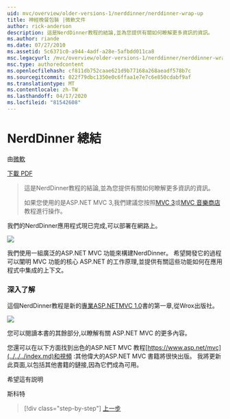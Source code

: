 ```yaml
---
uid: mvc/overview/older-versions-1/nerddinner/nerddinner-wrap-up
title: 神經晚餐包裝 |微軟文件
author: rick-anderson
description: 這是NerdDinner教程的結論,並為您提供有關如何瞭解更多資訊的資訊。
ms.author: riande
ms.date: 07/27/2010
ms.assetid: 5c6371c0-a944-4adf-a28e-5afbdd011ca8
msc.legacyurl: /mvc/overview/older-versions-1/nerddinner/nerddinner-wrap-up
msc.type: authoredcontent
ms.openlocfilehash: cf811db752caae621d9b77168a268aeadf578b7c
ms.sourcegitcommit: 022f79dbc1350e0c6ffaa1e7e7c6e850cdabf9af
ms.translationtype: MT
ms.contentlocale: zh-TW
ms.lasthandoff: 04/17/2020
ms.locfileid: "81542608"
---
```

# <a name="nerddinner-wrap-up"></a>NerdDinner 總結

由[微軟](https://github.com/microsoft)

[下載 PDF](http://aspnetmvcbook.s3.amazonaws.com/aspnetmvc-nerdinner_v1.pdf)

> 這是NerdDinner教程的結論,並為您提供有關如何瞭解更多資訊的資訊。
> 
> 如果您使用的是ASP.NET MVC 3,我們建議您按照[MVC 3](../../older-versions/getting-started-with-aspnet-mvc3/cs/intro-to-aspnet-mvc-3.md)或[MVC 音樂商店](../../older-versions/mvc-music-store/mvc-music-store-part-1.md)教程進行操作。

我們的NerdDinner應用程式現已完成,可以部署在網路上。

![](nerddinner-wrap-up/_static/image1.png)

我們使用一組廣泛的ASP.NET MVC 功能來構建NerdDinner。 希望開發它的過程可以闡明 MVC 功能的核心 ASP.NET 的工作原理,並提供有關這些功能如何在應用程式中集成的上下文。

### <a name="learning-more"></a>深入了解

這個NerdDinner教程是新的[專業ASP.NETMVC 1.0](https://www.amazon.com/gp/product/0470384611?ie=UTF8&amp;tag=scoblo04-20&amp;linkCode=xm2&amp;camp=1789&amp;creativeASIN=0470384611)書的第一章,從Wrox出版社。

[![](https://mscblogs.blob.core.windows.net/media/scottgu/Media/bookcover1_6CAECF94.png)](https://www.amazon.com/gp/product/0470384611?ie=UTF8&amp;tag=scoblo04-20&amp;linkCode=xm2&amp;camp=1789&amp;creativeASIN=0470384611)

您可以閱讀本書的其餘部分,以瞭解有關 ASP.NET MVC 的更多內容。

您還可以在以下方面找到出色的ASP.NET MVC 教程[https://www.asp.net/mvc](../../../index.md)和視頻 :其他偉大的ASP.NET MVC 書籍將很快出版。 我將更新此頁面,以包括其他書籍的鏈接,因為它們成為可用。

希望這有説明

斯科特

> [!div class="step-by-step"]
> [上一步](enable-automated-unit-testing.md)
